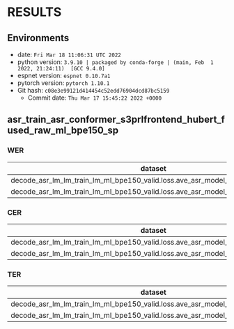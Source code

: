 <!-- Generated by scripts/utils/show_asr_result.sh -->
# RESULTS
## Environments
- date: `Fri Mar 18 11:06:31 UTC 2022`
- python version: `3.9.10 | packaged by conda-forge | (main, Feb  1 2022, 21:24:11)  [GCC 9.4.0]`
- espnet version: `espnet 0.10.7a1`
- pytorch version: `pytorch 1.10.1`
- Git hash: `c08e3e99121d414454c52edd76904dcd87bc5159`
  - Commit date: `Thu Mar 17 15:45:22 2022 +0000`

## asr_train_asr_conformer_s3prlfrontend_hubert_fused_raw_ml_bpe150_sp
### WER

|dataset|Snt|Wrd|Corr|Sub|Del|Ins|Err|S.Err|
|---|---|---|---|---|---|---|---|---|
|decode_asr_lm_lm_train_lm_ml_bpe150_valid.loss.ave_asr_model_valid.acc.ave/dev_ml|254|1662|68.7|27.5|3.9|2.5|33.8|79.5|
|decode_asr_lm_lm_train_lm_ml_bpe150_valid.loss.ave_asr_model_valid.acc.ave/test_ml|1894|11542|66.5|28.3|5.2|2.4|35.9|74.6|

### CER

|dataset|Snt|Wrd|Corr|Sub|Del|Ins|Err|S.Err|
|---|---|---|---|---|---|---|---|---|
|decode_asr_lm_lm_train_lm_ml_bpe150_valid.loss.ave_asr_model_valid.acc.ave/dev_ml|254|15365|94.7|2.7|2.6|1.0|6.3|79.5|
|decode_asr_lm_lm_train_lm_ml_bpe150_valid.loss.ave_asr_model_valid.acc.ave/test_ml|1894|107485|93.7|3.1|3.2|1.1|7.5|74.6|

### TER

|dataset|Snt|Wrd|Corr|Sub|Del|Ins|Err|S.Err|
|---|---|---|---|---|---|---|---|---|
|decode_asr_lm_lm_train_lm_ml_bpe150_valid.loss.ave_asr_model_valid.acc.ave/dev_ml|254|9560|91.5|5.2|3.2|1.1|9.5|78.7|
|decode_asr_lm_lm_train_lm_ml_bpe150_valid.loss.ave_asr_model_valid.acc.ave/test_ml|1894|67113|90.0|6.2|3.8|1.2|11.2|73.3|

